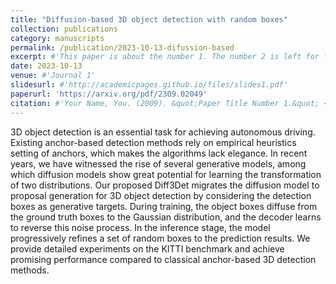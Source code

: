 ```yaml
---
title: "Diffusion-based 3D object detection with random boxes"
collection: publications
category: manuscripts
permalink: /publication/2023-10-13-difussion-based
excerpt: #'This paper is about the number 1. The number 2 is left for future work.'
date: 2023-10-13
venue: #'Journal 1'
slidesurl: #'http://academicpages.github.io/files/slides1.pdf'
paperurl: 'https://arxiv.org/pdf/2309.02049'
citation: #'Your Name, You. (2009). &quot;Paper Title Number 1.&quot; <i>Journal 1</i>. 1(1).'
---
```


3D object detection is an essential task for achieving autonomous driving. Existing anchor-based detection methods rely on empirical heuristics setting of anchors, which makes the algorithms lack elegance. In recent years, we have witnessed the rise of several generative models, among which diffusion models show great potential for learning the transformation of two distributions. Our proposed Diff3Det migrates the diffusion model to proposal generation for 3D object detection by considering the detection boxes as generative targets. During training, the object boxes diffuse from the ground truth boxes to the Gaussian distribution, and the decoder learns to reverse this noise process. In the inference stage, the model progressively refines a set of random boxes to the prediction results. We provide detailed experiments on the KITTI benchmark and achieve promising performance compared to classical anchor-based 3D detection methods.